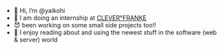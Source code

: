 - 👋 Hi, I’m @yaikohi
- 🌱 I am doing an internship at [CLEVER°FRANKE](https://www.cleverfranke.com/)
- 😈 been working on some small side projects too!!
- 👄 I enjoy reading about and using the newest stuff in the software (web & server) world 
